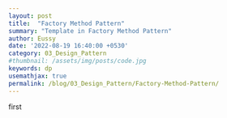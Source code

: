 ```yaml
---
layout: post
title:  "Factory Method Pattern"
summary: "Template in Factory Method Pattern"
author: Eussy
date: '2022-08-19 16:40:00 +0530'
category: 03_Design_Pattern
#thumbnail: /assets/img/posts/code.jpg
keywords: dp
usemathjax: true
permalink: /blog/03_Design_Pattern/Factory-Method-Pattern/
---
```


first
